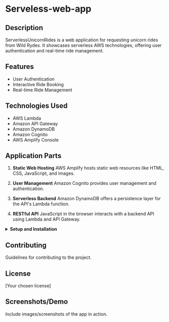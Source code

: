# Serveless-web-app

## Description
ServerlessUnicornRides is a web application for requesting unicorn rides from Wild Rydes. It showcases serverless AWS technologies, offering user authentication and real-time ride management.

## Features
- User Authentication
- Interactive Ride Booking
- Real-time Ride Management

## Technologies Used
- AWS Lambda
- Amazon API Gateway
- Amazon DynamoDB
- Amazon Cognito
- AWS Amplify Console

## Application Parts

1. **Static Web Hosting**
   AWS Amplify hosts static web resources like HTML, CSS, JavaScript, and images.

2. **User Management**
   Amazon Cognito provides user management and authentication.

3. **Serverless Backend**
   Amazon DynamoDB offers a persistence layer for the API's Lambda function.

4. **RESTful API**
   JavaScript in the browser interacts with a backend API using Lambda and API Gateway.

<details>
<summary><b>Setup and Installation</b></summary>
<p>

Detail the steps required to set up and run the application locally, including AWS configuration, local environment setup, and any other necessary instructions.

</p>
</details>

## Contributing
Guidelines for contributing to the project.

## License
[Your chosen license]

## Screenshots/Demo
Include images/screenshots of the app in action.

